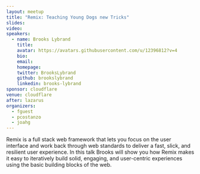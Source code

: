 ```yaml
---
layout: meetup
title: "Remix: Teaching Young Dogs new Tricks"
slides:
video:
speakers:
  - name: Brooks Lybrand
    title:
    avatar: https://avatars.githubusercontent.com/u/12396812?v=4
    bio:
    email:
    homepage:
    twitter: BrooksLybrand
    github: brookslybrand
    linkedin: brooks-lybrand
sponsor: cloudflare
venue: cloudflare
after: lazarus
organizers:
  - fguest
  - pcostanzo
  - joahg
---
```


Remix is a full stack web framework that lets you focus on the user interface and work back through web standards to deliver a fast, slick, and resilient user experience. In this talk Brooks will show you how Remix makes it easy to iteratively build solid, engaging, and user-centric experiences using the basic building blocks of the web.
